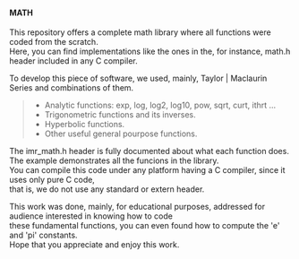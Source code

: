   
#### **MATH**  
  
  
This repository offers a complete math library where all functions were coded from the scratch.  
Here, you can find implementations like the ones in the, for instance, math.h header included in any C compiler.  
  
To develop this piece of software, we used, mainly, Taylor | Maclaurin Series and combinations of them.  
>  
> - Analytic functions: exp, log, log2, log10, pow, sqrt, curt, ithrt ...  
> - Trigonometric functions and its inverses.  
> - Hyperbolic functions.  
> - Other useful general pourpose functions.  
>  
  
The imr_math.h header is fully documented about what each function does.  
The example demonstrates all the funcions in the library.  
You can compile this code under any platform having a C compiler, since it uses only pure C code,  
that is, we do not use any standard or extern header.  
  
This work was done, mainly, for educational purposes, addressed for audience interested in knowing how to code  
these fundamental functions, you can even found how to compute the 'e' and 'pi' constants.  
Hope that you appreciate and enjoy this work.  
  
   
